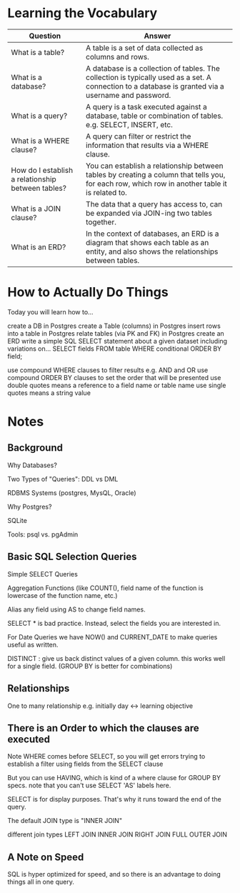 # Learning the Vocabulary

|Question|Answer|
|--|--|
|What is a table?   |A table is a set of data collected as columns and rows.|
|What is a database?|A database is a collection of tables. The collection is typically used as a set. A connection to a database is granted via a username and password.|
|What is a query?   |A query is a task executed against a database, table or combination of tables. e.g. SELECT, INSERT, etc.|
|What is a WHERE clause?|A query can filter or restrict the information that results via a WHERE clause.|
|How do I establish a relationship between tables?|You can establish a relationship between tables by creating a column that tells you, for each row, which row in another table it is related to.|
|What is a JOIN clause?|The data that a query has access to, can be expanded via JOIN-ing two tables together.|
|What is an ERD?|In the context of databases, an ERD is a diagram that shows each table as an entity, and also shows the relationships between tables.|

# How to Actually Do Things

Today you will learn how to...

create a DB in Postgres
create a Table (columns) in Postgres
insert rows into a table in Postgres
relate tables (via PK and FK) in Postgres
create an ERD
write a simple SQL SELECT statement
    about a given dataset including variations on...
    SELECT fields FROM table WHERE conditional ORDER BY field;

use compound WHERE clauses to filter results e.g. AND and OR 
use compound ORDER BY clauses to set the order that will be presented
use double quotes means a reference to a field name or table name
use single quotes means a string value


# Notes

## Background

Why Databases?

Two Types of "Queries": DDL vs DML

RDBMS Systems (postgres, MysQL, Oracle)

Why Postgres?

SQLite

Tools: psql vs. pgAdmin

## Basic SQL Selection Queries

Simple SELECT Queries

Aggregation Functions (like COUNT(), field name of the function is lowercase of the function name, etc.)

Alias any field using AS to change field names.

SELECT * is bad practice. Instead, select the fields you are interested in.

For Date Queries we have NOW() and CURRENT_DATE to make queries useful as written.

DISTINCT : give us back distinct values of a given column. this works well for a single field. (GROUP BY is better for combinations)

## Relationships

One to many relationship e.g. initially  day <-> learning objective

## There is an Order to which the clauses are executed

Note WHERE comes before SELECT, so you will get errors trying to establish a filter using fields from the SELECT clause

But you can use HAVING, which is kind of a where clause for GROUP BY specs. note that you can't use SELECT 'AS' labels here.

SELECT is for display purposes. That's why it runs toward the end of the query.

The default JOIN type is "INNER JOIN"

different join types
LEFT JOIN
INNER JOIN
RIGHT JOIN
FULL OUTER JOIN

## A Note on Speed

SQL is hyper optimized for speed, and so there is an advantage to doing things all in one query.
